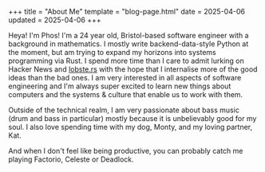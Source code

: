 +++
title = "About Me"
template = "blog-page.html"
date = 2025-04-06
updated = 2025-04-06
+++

Heya! I'm Phos! I'm a 24 year old, Bristol-based software engineer with a background in
mathematics. I mostly write backend-data-style Python at the moment, but am trying to
expand my horizons into systems programming via Rust. I spend more time than I care to
admit lurking on Hacker News and [lobste.rs](https://lobste.rs/) with the hope that I
internalise more of the good ideas than the bad ones. I am very interested in all
aspects of software engineering and I'm always super excited to learn new things about
computers and the systems & culture that enable us to work with them.

Outside of the technical realm, I am very passionate about bass music (drum and bass in
particular) mostly because it is unbelievably good for my soul. I also love spending
time with my dog, Monty, and my loving partner, Kat.

And when I don't feel like being productive, you can probably catch me playing Factorio,
Celeste or Deadlock.
